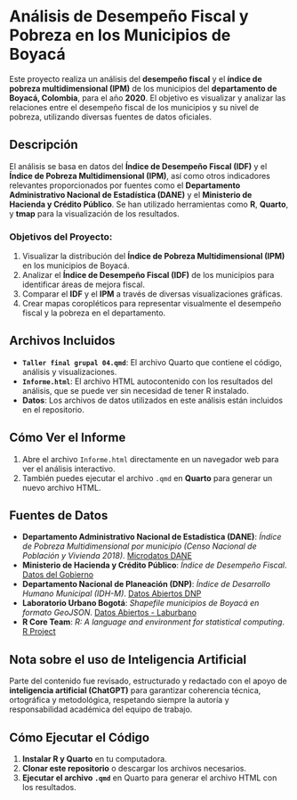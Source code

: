 # Análisis de Desempeño Fiscal y Pobreza en los Municipios de Boyacá

Este proyecto realiza un análisis del **desempeño fiscal** y el **índice de pobreza multidimensional (IPM)** de los municipios del **departamento de Boyacá, Colombia**, para el año **2020**. El objetivo es visualizar y analizar las relaciones entre el desempeño fiscal de los municipios y su nivel de pobreza, utilizando diversas fuentes de datos oficiales.

## Descripción

El análisis se basa en datos del **Índice de Desempeño Fiscal (IDF)** y el **Índice de Pobreza Multidimensional (IPM)**, así como otros indicadores relevantes proporcionados por fuentes como el **Departamento Administrativo Nacional de Estadística (DANE)** y el **Ministerio de Hacienda y Crédito Público**. Se han utilizado herramientas como **R**, **Quarto**, y **tmap** para la visualización de los resultados.

### Objetivos del Proyecto:

1. Visualizar la distribución del **Índice de Pobreza Multidimensional (IPM)** en los municipios de Boyacá.
2. Analizar el **Índice de Desempeño Fiscal (IDF)** de los municipios para identificar áreas de mejora fiscal.
3. Comparar el **IDF** y el **IPM** a través de diversas visualizaciones gráficas.
4. Crear mapas coropléticos para representar visualmente el desempeño fiscal y la pobreza en el departamento.

## Archivos Incluidos

- **`Taller final grupal 04.qmd`**: El archivo Quarto que contiene el código, análisis y visualizaciones.
- **`Informe.html`**: El archivo HTML autocontenido con los resultados del análisis, que se puede ver sin necesidad de tener R instalado.
- **Datos**: Los archivos de datos utilizados en este análisis están incluidos en el repositorio.

## Cómo Ver el Informe

1. Abre el archivo `Informe.html` directamente en un navegador web para ver el análisis interactivo.
2. También puedes ejecutar el archivo `.qmd` en **Quarto** para generar un nuevo archivo HTML.

## Fuentes de Datos

- **Departamento Administrativo Nacional de Estadística (DANE)**: *Índice de Pobreza Multidimensional por municipio (Censo Nacional de Población y Vivienda 2018)*. [Microdatos DANE](https://microdatos.dane.gov.co/index.php/catalog/860/get-microdata)
- **Ministerio de Hacienda y Crédito Público**: *Índice de Desempeño Fiscal*. [Datos del Gobierno](https://www.datos.gov.co/)
- **Departamento Nacional de Planeación (DNP)**: *Índice de Desarrollo Humano Municipal (IDH-M)*. [Datos Abiertos DNP](https://www.datos.gov.co)
- **Laboratorio Urbano Bogotá**: *Shapefile municipios de Boyacá en formato GeoJSON*. [Datos Abiertos - Laburbano](https://bogota-laburbano.opendatasoft.com/explore/dataset/shapes/)
- **R Core Team**: *R: A language and environment for statistical computing*. [R Project](https://www.R-project.org/)

## Nota sobre el uso de Inteligencia Artificial

Parte del contenido fue revisado, estructurado y redactado con el apoyo de **inteligencia artificial (ChatGPT)** para garantizar coherencia técnica, ortográfica y metodológica, respetando siempre la autoría y responsabilidad académica del equipo de trabajo.

## Cómo Ejecutar el Código

1. **Instalar R y Quarto** en tu computadora.
2. **Clonar este repositorio** o descargar los archivos necesarios.
3. **Ejecutar el archivo `.qmd`** en Quarto para generar el archivo HTML con los resultados.
